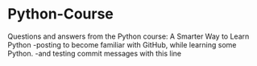 # Python-Course

Questions and answers from the Python course: A Smarter Way to Learn Python
-posting to become familiar with GitHub, while learning some Python. 
-and testing commit messages with this line
